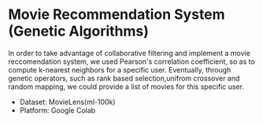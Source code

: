 # Movie Recommendation System (Genetic Algorithms)
In order to take advantage of collaborative filtering and implement a movie reccomendation system, we used Pearson's correlation coefficient, so as to compute k-nearest neighbors for a specific user. Eventually, through genetic operators, such as rank based selection,unifrom crossover and random mapping, we could provide a list of movies for this specific user.

-  Dataset: MovieLens(ml-100k)
-  Platform: Google Colab
